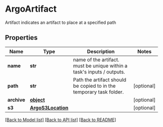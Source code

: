 # ArgoArtifact

Artifact indicates an artifact to place at a specified path
## Properties
Name | Type | Description | Notes
------------ | ------------- | ------------- | -------------
**name** | **str** | name of the artifact. must be unique within a task&#39;s inputs / outputs. | 
**path** | **str** | Path the artifact should be copied to in the temporary task folder. | [optional] 
**archive** | [**object**](.md) |  | [optional] 
**s3** | [**ArgoS3Location**](ArgoS3Location.md) |  | [optional] 

[[Back to Model list]](../README.md#documentation-for-models) [[Back to API list]](../README.md#documentation-for-api-endpoints) [[Back to README]](../README.md)


